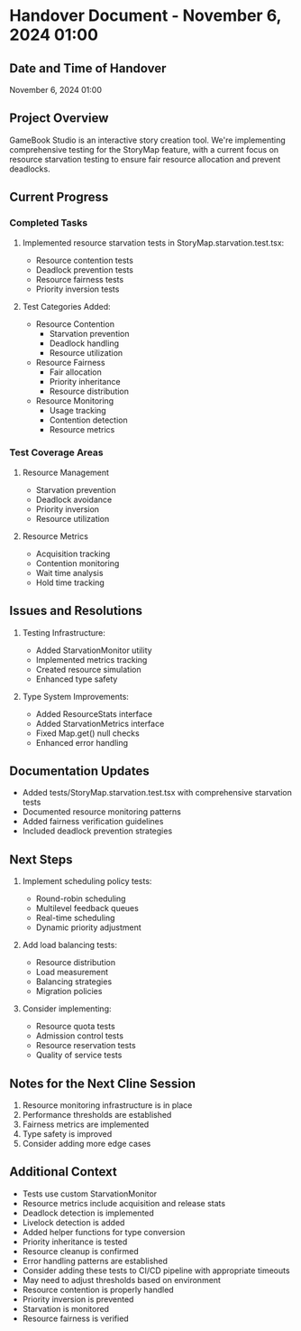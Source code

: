 # Handover Document - November 6, 2024 01:00

## Date and Time of Handover
November 6, 2024 01:00

## Project Overview
GameBook Studio is an interactive story creation tool. We're implementing comprehensive testing for the StoryMap feature, with a current focus on resource starvation testing to ensure fair resource allocation and prevent deadlocks.

## Current Progress

### Completed Tasks
1. Implemented resource starvation tests in StoryMap.starvation.test.tsx:
   - Resource contention tests
   - Deadlock prevention tests
   - Resource fairness tests
   - Priority inversion tests

2. Test Categories Added:
   - Resource Contention
     * Starvation prevention
     * Deadlock handling
     * Resource utilization
   - Resource Fairness
     * Fair allocation
     * Priority inheritance
     * Resource distribution
   - Resource Monitoring
     * Usage tracking
     * Contention detection
     * Resource metrics

### Test Coverage Areas
1. Resource Management
   - Starvation prevention
   - Deadlock avoidance
   - Priority inversion
   - Resource utilization

2. Resource Metrics
   - Acquisition tracking
   - Contention monitoring
   - Wait time analysis
   - Hold time tracking

## Issues and Resolutions
1. Testing Infrastructure:
   - Added StarvationMonitor utility
   - Implemented metrics tracking
   - Created resource simulation
   - Enhanced type safety

2. Type System Improvements:
   - Added ResourceStats interface
   - Added StarvationMetrics interface
   - Fixed Map.get() null checks
   - Enhanced error handling

## Documentation Updates
- Added tests/StoryMap.starvation.test.tsx with comprehensive starvation tests
- Documented resource monitoring patterns
- Added fairness verification guidelines
- Included deadlock prevention strategies

## Next Steps
1. Implement scheduling policy tests:
   - Round-robin scheduling
   - Multilevel feedback queues
   - Real-time scheduling
   - Dynamic priority adjustment

2. Add load balancing tests:
   - Resource distribution
   - Load measurement
   - Balancing strategies
   - Migration policies

3. Consider implementing:
   - Resource quota tests
   - Admission control tests
   - Resource reservation tests
   - Quality of service tests

## Notes for the Next Cline Session
1. Resource monitoring infrastructure is in place
2. Performance thresholds are established
3. Fairness metrics are implemented
4. Type safety is improved
5. Consider adding more edge cases

## Additional Context
- Tests use custom StarvationMonitor
- Resource metrics include acquisition and release stats
- Deadlock detection is implemented
- Livelock detection is added
- Added helper functions for type conversion
- Priority inheritance is tested
- Resource cleanup is confirmed
- Error handling patterns are established
- Consider adding these tests to CI/CD pipeline with appropriate timeouts
- May need to adjust thresholds based on environment
- Resource contention is properly handled
- Priority inversion is prevented
- Starvation is monitored
- Resource fairness is verified
